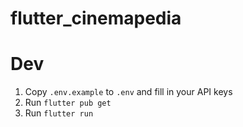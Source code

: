 # flutter_cinemapedia

# Dev
1. Copy `.env.example` to `.env` and fill in your API keys
2. Run `flutter pub get`
3. Run `flutter run`